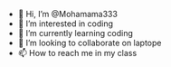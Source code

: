 - 👋 Hi, I’m @Mohamama333
- 👀 I’m interested in coding 
- 🌱 I’m currently learning coding
- 💞️ I’m looking to collaborate on laptope
- 📫 How to reach me in my class

<!---
Mohamama333/Mohamama333 is a ✨ special ✨ repository because its `README.md` (this file) appears on your GitHub profile.
You can click the Preview link to take a look at your changes.
--->
